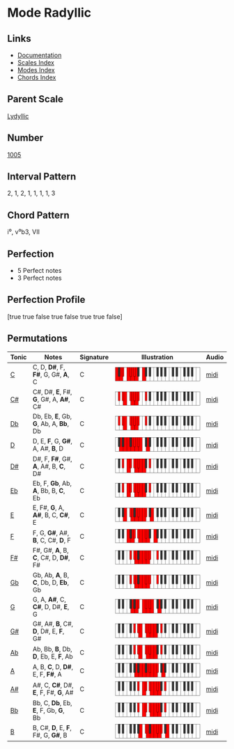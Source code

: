 # Mode Radyllic

## Links

- [Documentation](README.md)
- [Scales Index](Scales.md)
- [Modes Index](Modes.md)
- [Chords Index](Chords.md)

## Parent Scale

[Lydyllic](ScaleLydyllic.md)

## Number

[1005](https://ianring.com/musictheory/scales/1005)

## Interval Pattern

2, 1, 2, 1, 1, 1, 1, 3

## Chord Pattern

i⁰, v⁰b3, VII

## Perfection

- 5 Perfect notes
- 3 Perfect notes

## Perfection Profile

[true true false true false true true false]

## Permutations

| Tonic | Notes | Signature | Illustration | Audio |
|-------|-------|-----------|--------------|-------|
| [C](ModeCNaturalRadyllic.md) | C, D, **D#**, F, **F#**, G, G#, **A**, C | C | ![CNaturalRadyllic](ModeCNaturalRadyllic.png) | [midi](https://github.com/edipermadi/music/blob/main/docs/ModeCNaturalRadyllic.mid?raw=true) |
| [C#](ModeCSharpRadyllic.md) | C#, D#, **E**, F#, **G**, G#, A, **A#**, C# | C | ![CSharpRadyllic](ModeCSharpRadyllic.png) | [midi](https://github.com/edipermadi/music/blob/main/docs/ModeCSharpRadyllic.mid?raw=true) |
| [Db](ModeDFlatRadyllic.md) | Db, Eb, **E**, Gb, **G**, Ab, A, **Bb**, Db | C | ![DFlatRadyllic](ModeDFlatRadyllic.png) | [midi](https://github.com/edipermadi/music/blob/main/docs/ModeDFlatRadyllic.mid?raw=true) |
| [D](ModeDNaturalRadyllic.md) | D, E, **F**, G, **G#**, A, A#, **B**, D | C | ![DNaturalRadyllic](ModeDNaturalRadyllic.png) | [midi](https://github.com/edipermadi/music/blob/main/docs/ModeDNaturalRadyllic.mid?raw=true) |
| [D#](ModeDSharpRadyllic.md) | D#, F, **F#**, G#, **A**, A#, B, **C**, D# | C | ![DSharpRadyllic](ModeDSharpRadyllic.png) | [midi](https://github.com/edipermadi/music/blob/main/docs/ModeDSharpRadyllic.mid?raw=true) |
| [Eb](ModeEFlatRadyllic.md) | Eb, F, **Gb**, Ab, **A**, Bb, B, **C**, Eb | C | ![EFlatRadyllic](ModeEFlatRadyllic.png) | [midi](https://github.com/edipermadi/music/blob/main/docs/ModeEFlatRadyllic.mid?raw=true) |
| [E](ModeENaturalRadyllic.md) | E, F#, **G**, A, **A#**, B, C, **C#**, E | C | ![ENaturalRadyllic](ModeENaturalRadyllic.png) | [midi](https://github.com/edipermadi/music/blob/main/docs/ModeENaturalRadyllic.mid?raw=true) |
| [F](ModeFNaturalRadyllic.md) | F, G, **G#**, A#, **B**, C, C#, **D**, F | C | ![FNaturalRadyllic](ModeFNaturalRadyllic.png) | [midi](https://github.com/edipermadi/music/blob/main/docs/ModeFNaturalRadyllic.mid?raw=true) |
| [F#](ModeFSharpRadyllic.md) | F#, G#, **A**, B, **C**, C#, D, **D#**, F# | C | ![FSharpRadyllic](ModeFSharpRadyllic.png) | [midi](https://github.com/edipermadi/music/blob/main/docs/ModeFSharpRadyllic.mid?raw=true) |
| [Gb](ModeGFlatRadyllic.md) | Gb, Ab, **A**, B, **C**, Db, D, **Eb**, Gb | C | ![GFlatRadyllic](ModeGFlatRadyllic.png) | [midi](https://github.com/edipermadi/music/blob/main/docs/ModeGFlatRadyllic.mid?raw=true) |
| [G](ModeGNaturalRadyllic.md) | G, A, **A#**, C, **C#**, D, D#, **E**, G | C | ![GNaturalRadyllic](ModeGNaturalRadyllic.png) | [midi](https://github.com/edipermadi/music/blob/main/docs/ModeGNaturalRadyllic.mid?raw=true) |
| [G#](ModeGSharpRadyllic.md) | G#, A#, **B**, C#, **D**, D#, E, **F**, G# | C | ![GSharpRadyllic](ModeGSharpRadyllic.png) | [midi](https://github.com/edipermadi/music/blob/main/docs/ModeGSharpRadyllic.mid?raw=true) |
| [Ab](ModeAFlatRadyllic.md) | Ab, Bb, **B**, Db, **D**, Eb, E, **F**, Ab | C | ![AFlatRadyllic](ModeAFlatRadyllic.png) | [midi](https://github.com/edipermadi/music/blob/main/docs/ModeAFlatRadyllic.mid?raw=true) |
| [A](ModeANaturalRadyllic.md) | A, B, **C**, D, **D#**, E, F, **F#**, A | C | ![ANaturalRadyllic](ModeANaturalRadyllic.png) | [midi](https://github.com/edipermadi/music/blob/main/docs/ModeANaturalRadyllic.mid?raw=true) |
| [A#](ModeASharpRadyllic.md) | A#, C, **C#**, D#, **E**, F, F#, **G**, A# | C | ![ASharpRadyllic](ModeASharpRadyllic.png) | [midi](https://github.com/edipermadi/music/blob/main/docs/ModeASharpRadyllic.mid?raw=true) |
| [Bb](ModeBFlatRadyllic.md) | Bb, C, **Db**, Eb, **E**, F, Gb, **G**, Bb | C | ![BFlatRadyllic](ModeBFlatRadyllic.png) | [midi](https://github.com/edipermadi/music/blob/main/docs/ModeBFlatRadyllic.mid?raw=true) |
| [B](ModeBNaturalRadyllic.md) | B, C#, **D**, E, **F**, F#, G, **G#**, B | C | ![BNaturalRadyllic](ModeBNaturalRadyllic.png) | [midi](https://github.com/edipermadi/music/blob/main/docs/ModeBNaturalRadyllic.mid?raw=true) |
